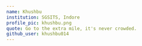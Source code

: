 ```yaml
---
name: Khushbu
institution: SGSITS, Indore
profile_pic: khushbu.png
quote: Go to the extra mile, it's never crowded.
github_user: khushbu014
---
```

